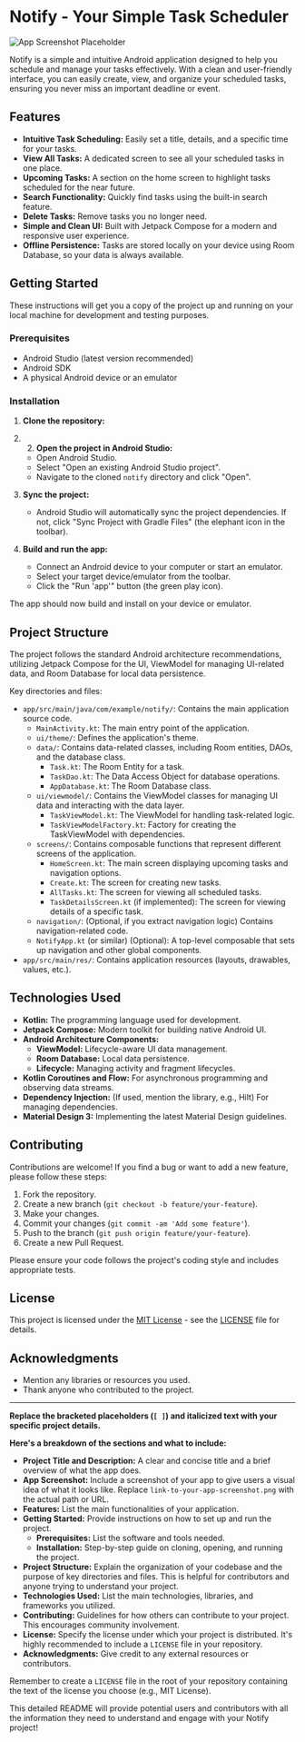 # Notify - Your Simple Task Scheduler

![App Screenshot Placeholder](link-to-your-app-screenshot.png)

Notify is a simple and intuitive Android application designed to help you schedule and manage your tasks effectively. With a clean and user-friendly interface, you can easily create, view, and organize your scheduled tasks, ensuring you never miss an important deadline or event.

## Features

*   **Intuitive Task Scheduling:** Easily set a title, details, and a specific time for your tasks.
*   **View All Tasks:** A dedicated screen to see all your scheduled tasks in one place.
*   **Upcoming Tasks:** A section on the home screen to highlight tasks scheduled for the near future.
*   **Search Functionality:** Quickly find tasks using the built-in search feature.
*   **Delete Tasks:** Remove tasks you no longer need.
*   **Simple and Clean UI:** Built with Jetpack Compose for a modern and responsive user experience.
*   **Offline Persistence:** Tasks are stored locally on your device using Room Database, so your data is always available.

## Getting Started

These instructions will get you a copy of the project up and running on your local machine for development and testing purposes.

### Prerequisites

*   Android Studio (latest version recommended)
*   Android SDK
*   A physical Android device or an emulator

### Installation

1.  **Clone the repository:**
2.  2.  **Open the project in Android Studio:**
    *   Open Android Studio.
    *   Select "Open an existing Android Studio project".
    *   Navigate to the cloned `notify` directory and click "Open".

3.  **Sync the project:**
    *   Android Studio will automatically sync the project dependencies. If not, click "Sync Project with Gradle Files" (the elephant icon in the toolbar).

4.  **Build and run the app:**
    *   Connect an Android device to your computer or start an emulator.
    *   Select your target device/emulator from the toolbar.
    *   Click the "Run 'app'" button (the green play icon).

The app should now build and install on your device or emulator.

## Project Structure

The project follows the standard Android architecture recommendations, utilizing Jetpack Compose for the UI, ViewModel for managing UI-related data, and Room Database for local data persistence.

Key directories and files:

*   `app/src/main/java/com/example/notify/`: Contains the main application source code.
    *   `MainActivity.kt`: The main entry point of the application.
    *   `ui/theme/`: Defines the application's theme.
    *   `data/`: Contains data-related classes, including Room entities, DAOs, and the database class.
        *   `Task.kt`: The Room Entity for a task.
        *   `TaskDao.kt`: The Data Access Object for database operations.
        *   `AppDatabase.kt`: The Room Database class.
    *   `ui/viewmodel/`: Contains the ViewModel classes for managing UI data and interacting with the data layer.
        *   `TaskViewModel.kt`: The ViewModel for handling task-related logic.
        *   `TaskViewModelFactory.kt`: Factory for creating the TaskViewModel with dependencies.
    *   `screens/`: Contains composable functions that represent different screens of the application.
        *   `HomeScreen.kt`: The main screen displaying upcoming tasks and navigation options.
        *   `Create.kt`: The screen for creating new tasks.
        *   `AllTasks.kt`: The screen for viewing all scheduled tasks.
        *   `TaskDetailsScreen.kt` (if implemented): The screen for viewing details of a specific task.
    *   `navigation/`: (Optional, if you extract navigation logic) Contains navigation-related code.
    *   `NotifyApp.kt` (or similar) (Optional): A top-level composable that sets up navigation and other global components.
*   `app/src/main/res/`: Contains application resources (layouts, drawables, values, etc.).

## Technologies Used

*   **Kotlin:** The programming language used for development.
*   **Jetpack Compose:** Modern toolkit for building native Android UI.
*   **Android Architecture Components:**
    *   **ViewModel:** Lifecycle-aware UI data management.
    *   **Room Database:** Local data persistence.
    *   **Lifecycle:** Managing activity and fragment lifecycles.
*   **Kotlin Coroutines and Flow:** For asynchronous programming and observing data streams.
*   **Dependency Injection:** (If used, mention the library, e.g., Hilt) For managing dependencies.
*   **Material Design 3:** Implementing the latest Material Design guidelines.

## Contributing

Contributions are welcome! If you find a bug or want to add a new feature, please follow these steps:

1.  Fork the repository.
2.  Create a new branch (`git checkout -b feature/your-feature`).
3.  Make your changes.
4.  Commit your changes (`git commit -am 'Add some feature'`).
5.  Push to the branch (`git push origin feature/your-feature`).
6.  Create a new Pull Request.

Please ensure your code follows the project's coding style and includes appropriate tests.

## License

This project is licensed under the [MIT License](LICENSE) - see the [LICENSE](LICENSE) file for details.

## Acknowledgments

*   Mention any libraries or resources you used.
*   Thank anyone who contributed to the project.

---

**Replace the bracketed placeholders (`[ ]`) and italicized text with your specific project details.**

**Here's a breakdown of the sections and what to include:**

*   **Project Title and Description:** A clear and concise title and a brief overview of what the app does.
*   **App Screenshot:** Include a screenshot of your app to give users a visual idea of what it looks like. Replace `link-to-your-app-screenshot.png` with the actual path or URL.
*   **Features:** List the main functionalities of your application.
*   **Getting Started:** Provide instructions on how to set up and run the project.
    *   **Prerequisites:** List the software and tools needed.
    *   **Installation:** Step-by-step guide on cloning, opening, and running the project.
*   **Project Structure:** Explain the organization of your codebase and the purpose of key directories and files. This is helpful for contributors and anyone trying to understand your project.
*   **Technologies Used:** List the main technologies, libraries, and frameworks you utilized.
*   **Contributing:** Guidelines for how others can contribute to your project. This encourages community involvement.
*   **License:** Specify the license under which your project is distributed. It's highly recommended to include a `LICENSE` file in your repository.
*   **Acknowledgments:** Give credit to any external resources or contributors.

Remember to create a `LICENSE` file in the root of your repository containing the text of the license you choose (e.g., MIT License).

This detailed README will provide potential users and contributors with all the information they need to understand and engage with your Notify project!
